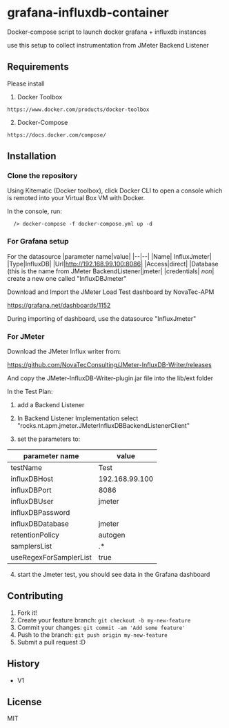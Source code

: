 # grafana-influxdb-container
Docker-compose script to launch docker grafana + influxdb instances

use this setup to collect instrumentation from JMeter Backend Listener

## Requirements
Please install

1) Docker Toolbox
```
https://www.docker.com/products/docker-toolbox
```
2) Docker-Compose
```
https://docs.docker.com/compose/
```

## Installation

### Clone the repository

Using Kitematic (Docker toolbox), click Docker CLI to open a console which is remoted into your Virtual Box VM with Docker.

In the console, run:
```
  /> docker-compose -f docker-compose.yml up -d
```

### For Grafana setup

For the datasource
|parameter name|value|
|--|--|
|Name| InfluxJmeter|
|Type|InfluxDB|
|Url|http://192.168.99.100:8086|
|Access|direct|
|Database (this is the name from JMeter BackendListener|jmeter|
|credentials| *non*|
create a new one called "InfluxDBJmeter"



Download and Import the JMeter Load Test dashboard by NovaTec-APM

https://grafana.net/dashboards/1152

During importing of dashboard, use the datasource "InfluxJmeter"


### For JMeter
Download the JMeter Influx writer from:

https://github.com/NovaTecConsulting/JMeter-InfluxDB-Writer/releases

And copy the JMeter-InfluxDB-Writer-plugin.jar file into the lib/ext folder

In the Test Plan:
1) add a Backend Listener

2) In Backend Listener Implementation select "rocks.nt.apm.jmeter.JMeterInfluxDBBackendListenerClient"

3) set the parameters to:

|parameter name|value|
|--|--|
|testName|Test|
|influxDBHost|192.168.99.100|
|influxDBPort|8086|
|influxDBUser|jmeter|
|influxDBPassword||
|influxDBDatabase|jmeter|
|retentionPolicy|autogen|
|samplersList|.*|
|useRegexForSamplerList|true|

4) start the Jmeter test, you should see data in the Grafana dashboard

## Contributing
1. Fork it!
2. Create your feature branch: `git checkout -b my-new-feature`
3. Commit your changes: `git commit -am 'Add some feature'`
4. Push to the branch: `git push origin my-new-feature`
5. Submit a pull request :D

## History
- V1



## License
MIT
